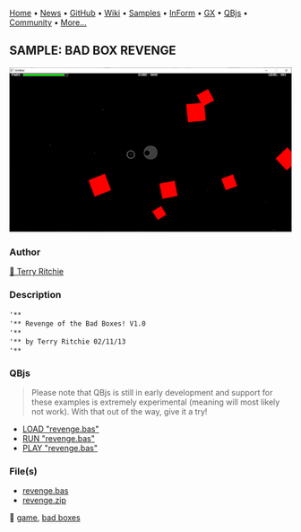 [Home](https://qb64.com) • [News](../../news.md) • [GitHub](https://github.com/QB64Official/qb64) • [Wiki](https://github.com/QB64Official/qb64/wiki) • [Samples](../../samples.md) • [InForm](../../inform.md) • [GX](../../gx.md) • [QBjs](../../qbjs.md) • [Community](../../community.md) • [More...](../../more.md)

## SAMPLE: BAD BOX REVENGE

![screenshot.png](img/screenshot.png)

### Author

[🐝 Terry Ritchie](../terry-ritchie.md) 

### Description

```text
'**
'** Revenge of the Bad Boxes! V1.0
'**
'** by Terry Ritchie 02/11/13
'**
```

### QBjs

> Please note that QBjs is still in early development and support for these examples is extremely experimental (meaning will most likely not work). With that out of the way, give it a try!

* [LOAD "revenge.bas"](https://v6p9d9t4.ssl.hwcdn.net/html/6029471/index.html?src=https://qb64.com/samples/bad-box-revenge/src/revenge.bas)
* [RUN "revenge.bas"](https://v6p9d9t4.ssl.hwcdn.net/html/6029471/index.html?mode=auto&src=https://qb64.com/samples/bad-box-revenge/src/revenge.bas)
* [PLAY "revenge.bas"](https://v6p9d9t4.ssl.hwcdn.net/html/6029471/index.html?mode=play&src=https://qb64.com/samples/bad-box-revenge/src/revenge.bas)

### File(s)

* [revenge.bas](src/revenge.bas)
* [revenge.zip](src/revenge.zip)

🔗 [game](../game.md), [bad boxes](../bad-boxes.md)
